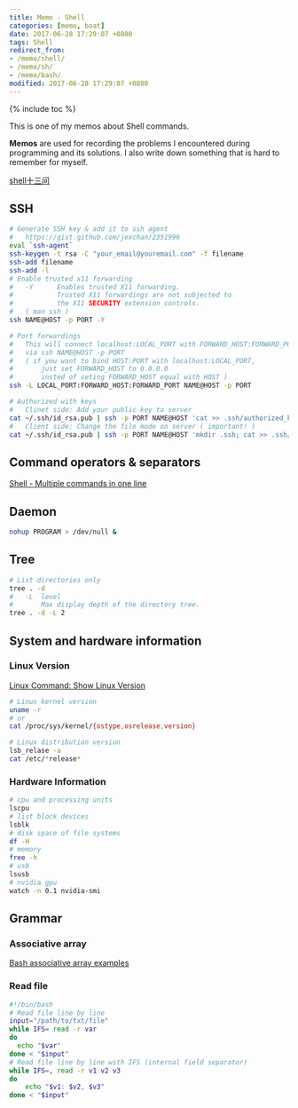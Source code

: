 ```yaml
---
title: Memo - Shell
categories: [memo, boat]
date: 2017-06-28 17:29:07 +0800
tags: Shell
redirect_from: 
- /memo/shell/
- /memo/sh/
- /memo/bash/
modified: 2017-06-28 17:29:07 +0800
---
```


{% include toc %}

This is one of my memos about Shell commands.

**Memos** are used for recording the problems I encountered during programming and its solutions. I also write down something that is hard to remember for myself.

<!--shoreline-->

[shell十三问](https://wizardforcel.gitbooks.io/shell-13-questions/content/1.html)

## SSH

``` sh
# Generate SSH key & add it to ssh agent
#   https://gist.github.com/jexchan/2351996
eval `ssh-agent`
ssh-keygen -t rsa -C "your_email@youremail.com" -f filename
ssh-add filename
ssh-add -l
# Enable trusted x11 forwarding
#   -Y      Enables trusted X11 forwarding.  
#           Trusted X11 forwardings are not subjected to 
#           the X11 SECURITY extension controls.
#   ( man ssh )
ssh NAME@HOST -p PORT -Y

# Port forwardings
#   This will connect localhost:LOCAL_PORT with FORWARD_HOST:FORWARD_PORT
#   via ssh NAME@HOST -p PORT
#   ( if you want to bind HOST:PORT with localhost:LOCAL_PORT,
#       just set FORWARD_HOST to 0.0.0.0 
#       insted of seting FORWARD_HOST equal with HOST )
ssh -L LOCAL_PORT:FORWARD_HOST:FORWARD_PORT NAME@HOST -p PORT

# Authorized with keys
#   Clinet side: Add your public key to server
cat ~/.ssh/id_rsa.pub | ssh -p PORT NAME@HOST 'cat >> .ssh/authorized_keys'
#   Client side: Change the file mode on server ( important! )
cat ~/.ssh/id_rsa.pub | ssh -p PORT NAME@HOST 'mkdir .ssh; cat >> .ssh/authorized_keys'
```

## Command operators & separators

[Shell - Multiple commands in one line](https://stackoverflow.com/questions/5130847/shell-multiple-commands-in-one-line)

## Daemon

``` sh
nohup PROGRAM > /dev/null &
```

## Tree

``` sh
# List directories only
tree . -d
#   -L  level
#       Max display depth of the directory tree.
tree . -d -L 2
```

## System and hardware information

### Linux Version

[Linux Command: Show Linux Version](https://www.cyberciti.biz/faq/command-to-show-linux-version/)

``` sh
# Linux kernel version
uname -r
# or
cat /proc/sys/kernel/{ostype,osrelease,version}

# Linux distribution version
lsb_relase -a
cat /etc/*release*
```

### Hardware Information

``` sh
# cpu and processing units
lscpu
# list block devices 
lsblk
# disk space of file systems
df -H
# memory
free -h
# usb
lsusb
# nvidia gpu
watch -n 0.1 nvidia-smi
```

## Grammar

### Associative array

[Bash associative array examples](http://www.artificialworlds.net/blog/2012/10/17/bash-associative-array-examples/)

### Read file

``` sh
#!/bin/bash
# Read file line by line
input="/path/to/txt/file"
while IFS= read -r var
do
  echo "$var"
done < "$input"
# Read file line by line with IFS (internal field separator)
while IFS=, read -r v1 v2 v3
do
    echo "$v1: $v2, $v3"
done < "$input"
```
